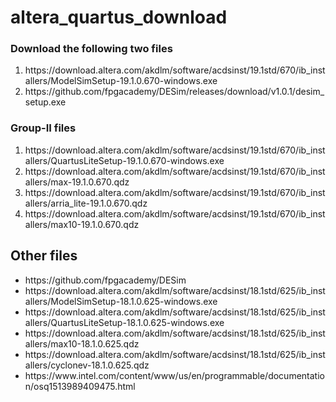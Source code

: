 # altera_quartus_download
<h3>Download the following two files</h3>
<ol>
 <li> 
https://download.altera.com/akdlm/software/acdsinst/19.1std/670/ib_installers/ModelSimSetup-19.1.0.670-windows.exe </li>
  
<li>
  https://github.com/fpgacademy/DESim/releases/download/v1.0.1/desim_setup.exe </li>
  
</ol>

<h3>Group-II files</h3>
<ol>
<li>https://download.altera.com/akdlm/software/acdsinst/19.1std/670/ib_installers/QuartusLiteSetup-19.1.0.670-windows.exe</li>

<li>https://download.altera.com/akdlm/software/acdsinst/19.1std/670/ib_installers/max-19.1.0.670.qdz</li>
 <li>https://download.altera.com/akdlm/software/acdsinst/19.1std/670/ib_installers/arria_lite-19.1.0.670.qdz</li>
 <li>https://download.altera.com/akdlm/software/acdsinst/19.1std/670/ib_installers/max10-19.1.0.670.qdz</li>
</ol>

<h2>Other files</h2>
<ul><li>https://github.com/fpgacademy/DESim</li>

<li>https://download.altera.com/akdlm/software/acdsinst/18.1std/625/ib_installers/ModelSimSetup-18.1.0.625-windows.exe</li>

<li>https://download.altera.com/akdlm/software/acdsinst/18.1std/625/ib_installers/QuartusLiteSetup-18.1.0.625-windows.exe</li>

<li>https://download.altera.com/akdlm/software/acdsinst/18.1std/625/ib_installers/max10-18.1.0.625.qdz</li>


<li>https://download.altera.com/akdlm/software/acdsinst/18.1std/625/ib_installers/cyclonev-18.1.0.625.qdz</li>

<li>https://www.intel.com/content/www/us/en/programmable/documentation/osq1513989409475.html</li>

 </ul>
